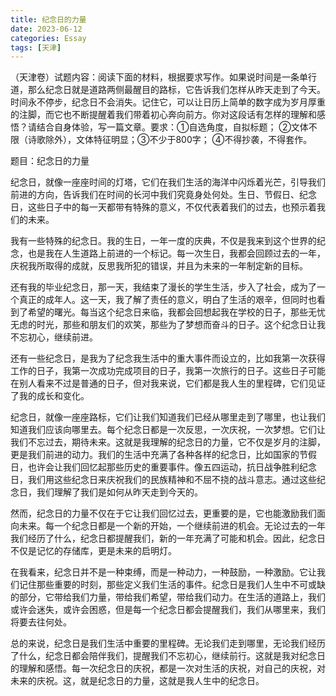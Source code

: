 ```yaml
---
title: 纪念日的力量
date: 2023-06-12
categories: Essay
tags: [天津]
---
```




（天津卷）试题内容：阅读下面的材料，根据要求写作。如果说时间是一条单行道，那么纪念日就是道路两侧最醒目的路标，它告诉我们怎样从昨天走到了今天。时间永不停步，纪念日不会消失。记住它，可以让日历上简单的数字成为岁月厚重的注脚，而它也不断提醒着我们带着初心奔向前方。你对这段话有怎样的理解和感悟？请结合自身体验，写一篇文章。要求：①自选角度，自拟标题； ②文体不限（诗歌除外），文体特征明显；③不少于800字； ④不得抄袭，不得套作。

题目：纪念日的力量

纪念日，就像一座座时间的灯塔，它们在我们生活的海洋中闪烁着光芒，引导我们前进的方向，告诉我们在时间的长河中我们究竟身处何处。生日、节假日、纪念日，这些日子中的每一天都带有特殊的意义，不仅代表着我们的过去，也预示着我们的未来。

我有一些特殊的纪念日。我的生日，一年一度的庆典，不仅是我来到这个世界的纪念，也是我在人生道路上前进的一个标记。每一次生日，我都会回顾过去的一年，庆祝我所取得的成就，反思我所犯的错误，并且为未来的一年制定新的目标。

还有我的毕业纪念日，那一天，我结束了漫长的学生生活，步入了社会，成为了一个真正的成年人。这一天，我了解了责任的意义，明白了生活的艰辛，但同时也看到了希望的曙光。每当这个纪念日来临，我都会回想起我在学校的日子，那些无忧无虑的时光，那些和朋友们的欢笑，那些为了梦想而奋斗的日子。这个纪念日让我不忘初心，继续前进。

还有一些纪念日，是我为了纪念我生活中的重大事件而设立的，比如我第一次获得工作的日子，我第一次成功完成项目的日子，我第一次旅行的日子。这些日子可能在别人看来不过是普通的日子，但对我来说，它们都是我人生的里程碑，它们见证了我的成长和变化。

纪念日，就像一座座路标，它们让我们知道我们已经从哪里走到了哪里，也让我们知道我们应该向哪里去。每个纪念日都是一次反思，一次庆祝，一次梦想。它们让我们不忘过去，期待未来。这就是我理解的纪念日的力量，它不仅是岁月的注脚，更是我们前进的动力。我们的生活中充满了各种各样的纪念日，比如国家的节假日，也许会让我们回忆起那些历史的重要事件。像五四运动，抗日战争胜利纪念日，我们用这些纪念日来庆祝我们的民族精神和不屈不挠的战斗意志。通过这些纪念日，我们理解了我们是如何从昨天走到今天的。

然而，纪念日的力量不仅在于它让我们回忆过去，更重要的是，它也能激励我们面向未来。每一个纪念日都是一个新的开始，一个继续前进的机会。无论过去的一年我们经历了什么，纪念日都提醒我们，新的一年充满了可能和机会。因此，纪念日不仅是记忆的存储库，更是未来的启明灯。

在我看来，纪念日并不是一种束缚，而是一种动力，一种鼓励，一种激励。它让我们记住那些重要的时刻，那些定义我们生活的事件。纪念日是我们人生中不可或缺的部分，它带给我们力量，带给我们希望，带给我们动力。在生活的道路上，我们或许会迷失，或许会困惑，但是每一个纪念日都会提醒我们，我们从哪里来，我们将要去往何处。

总的来说，纪念日是我们生活中重要的里程碑。无论我们走到哪里，无论我们经历了什么，纪念日都会陪伴我们，提醒我们不忘初心，继续前行。这就是我对纪念日的理解和感悟。每一次纪念日的庆祝，都是一次对生活的庆祝，对自己的庆祝，对未来的庆祝。这，就是纪念日的力量，这就是我人生中的纪念日。